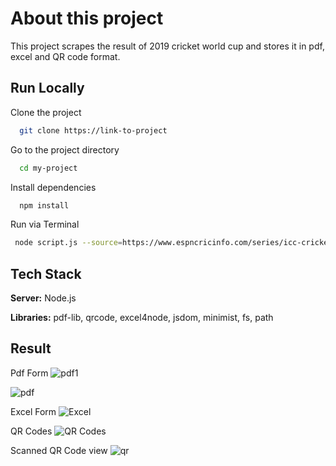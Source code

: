 
# About this project

This project scrapes the result of 2019 cricket world cup and stores it in pdf, excel and QR code format.



## Run Locally

Clone the project

```bash
  git clone https://link-to-project
```

Go to the project directory

```bash
  cd my-project
```

Install dependencies

```bash
  npm install
```

Run via Terminal

```bash
 node script.js --source=https://www.espncricinfo.com/series/icc-cricket-world-cup-2019-1144415/match-results
```


## Tech Stack

**Server:** Node.js 

**Libraries:** pdf-lib, qrcode, excel4node, jsdom, minimist, fs, path


## Result
Pdf Form
![pdf1](https://user-images.githubusercontent.com/64692111/139581500-4fd6731b-a3e9-459d-b9ba-e52fbba2af6d.png)

![pdf](https://user-images.githubusercontent.com/64692111/139581510-1eabdbf5-01bc-4621-86b5-8604d5426611.png)


Excel Form
![Excel](https://user-images.githubusercontent.com/64692111/139581527-9fd45ecc-ba05-4bd5-9218-3d02211efcc2.png)

QR Codes
![QR Codes](https://user-images.githubusercontent.com/64692111/139581518-e3843cf4-6e09-4dac-b6c4-d76cb137e965.png)

Scanned QR Code view
![qr](https://user-images.githubusercontent.com/64692111/139581521-41b6d8ad-e202-4004-94a5-8da7aae06c78.png)

